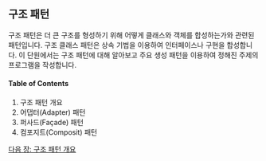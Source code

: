 ## 구조 패턴
구조 패턴은 더 큰 구조를 형성하기 위해 어떻게 클래스와 객체를 합성하는가와 관련된 패턴입니다. 구조 클래스 패턴은 상속 기법을 이용하여 인터페이스나 구현을 합성합니다. 이 단원에서는 구조 패턴에 대해 알아보고 주요 생성 패턴을 이용하여 정해진 주제의 프로그램을 작성합니다.

#### Table of Contents
1. 구조 패턴 개요
2. 어댑터(Adapter) 패턴
3. 퍼사드(Façade) 패턴
4. 컴포지트(Composit) 패턴

<a href="./20_구조_패턴_개요.md">다음 장: 구조 패턴 개요</a>